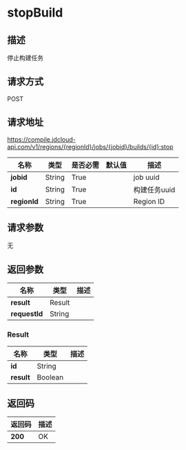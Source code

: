 # stopBuild


## 描述
停止构建任务

## 请求方式
POST

## 请求地址
https://compile.jdcloud-api.com/v1/regions/{regionId}/jobs/{jobid}/builds/{id}:stop

|名称|类型|是否必需|默认值|描述|
|---|---|---|---|---|
|**jobid**|String|True| |job uuid|
|**id**|String|True| |构建任务uuid|
|**regionId**|String|True| |Region ID|

## 请求参数
无


## 返回参数
|名称|类型|描述|
|---|---|---|
|**result**|Result| |
|**requestId**|String| |

### Result
|名称|类型|描述|
|---|---|---|
|**id**|String| |
|**result**|Boolean| |

## 返回码
|返回码|描述|
|---|---|
|**200**|OK|
